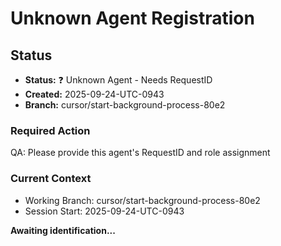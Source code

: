 # Unknown Agent Registration

## Status
- **Status:** ❓ Unknown Agent - Needs RequestID
- **Created:** 2025-09-24-UTC-0943  
- **Branch:** cursor/start-background-process-80e2

### Required Action
QA: Please provide this agent's RequestID and role assignment

### Current Context
- Working Branch: cursor/start-background-process-80e2
- Session Start: 2025-09-24-UTC-0943

**Awaiting identification...**
